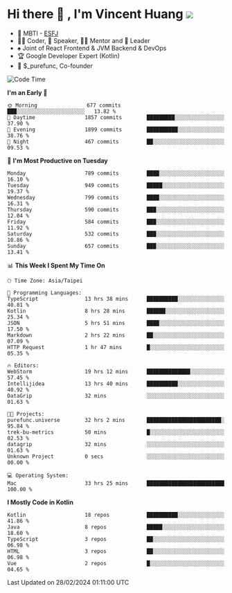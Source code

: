 # Hi there 👋 , I'm Vincent Huang ![](https://komarev.com/ghpvc/?username=Jian-Min-Huang)
- 👀 MBTI - [ESFJ](https://www.16personalities.com/esfj-personality)
- 👨‍💻 Coder, 🎤 Speaker, 👨‍🏫 Mentor and 🚀 Leader
- ♠️ Joint of React Frontend & JVM Backend & DevOps
- 🏆 Google Developer Expert (Kotlin)
- 💼 $_purefunc, Co-founder

<!--START_SECTION:waka-->
![Code Time](http://img.shields.io/badge/Code%20Time-3%2C435%20hrs%206%20mins-blue)

**I'm an Early 🐤** 

```text
🌞 Morning                677 commits         ███░░░░░░░░░░░░░░░░░░░░░░   13.82 % 
🌆 Daytime                1857 commits        █████████░░░░░░░░░░░░░░░░   37.90 % 
🌃 Evening                1899 commits        ██████████░░░░░░░░░░░░░░░   38.76 % 
🌙 Night                  467 commits         ██░░░░░░░░░░░░░░░░░░░░░░░   09.53 % 
```
📅 **I'm Most Productive on Tuesday** 

```text
Monday                   789 commits         ████░░░░░░░░░░░░░░░░░░░░░   16.10 % 
Tuesday                  949 commits         █████░░░░░░░░░░░░░░░░░░░░   19.37 % 
Wednesday                799 commits         ████░░░░░░░░░░░░░░░░░░░░░   16.31 % 
Thursday                 590 commits         ███░░░░░░░░░░░░░░░░░░░░░░   12.04 % 
Friday                   584 commits         ███░░░░░░░░░░░░░░░░░░░░░░   11.92 % 
Saturday                 532 commits         ███░░░░░░░░░░░░░░░░░░░░░░   10.86 % 
Sunday                   657 commits         ███░░░░░░░░░░░░░░░░░░░░░░   13.41 % 
```


📊 **This Week I Spent My Time On** 

```text
🕑︎ Time Zone: Asia/Taipei

💬 Programming Languages: 
TypeScript               13 hrs 38 mins      ██████████░░░░░░░░░░░░░░░   40.81 % 
Kotlin                   8 hrs 28 mins       ██████░░░░░░░░░░░░░░░░░░░   25.34 % 
JSON                     5 hrs 51 mins       ████░░░░░░░░░░░░░░░░░░░░░   17.50 % 
Markdown                 2 hrs 22 mins       ██░░░░░░░░░░░░░░░░░░░░░░░   07.09 % 
HTTP Request             1 hr 47 mins        █░░░░░░░░░░░░░░░░░░░░░░░░   05.35 % 

🔥 Editors: 
WebStorm                 19 hrs 12 mins      ██████████████░░░░░░░░░░░   57.45 % 
Intellijidea             13 hrs 40 mins      ██████████░░░░░░░░░░░░░░░   40.92 % 
DataGrip                 32 mins             ░░░░░░░░░░░░░░░░░░░░░░░░░   01.63 % 

🐱‍💻 Projects: 
purefunc.universe        32 hrs 2 mins       ████████████████████████░   95.84 % 
trek-bu-metrics          50 mins             █░░░░░░░░░░░░░░░░░░░░░░░░   02.53 % 
datagrip                 32 mins             ░░░░░░░░░░░░░░░░░░░░░░░░░   01.63 % 
Unknown Project          0 secs              ░░░░░░░░░░░░░░░░░░░░░░░░░   00.00 % 

💻 Operating System: 
Mac                      33 hrs 25 mins      █████████████████████████   100.00 % 
```

**I Mostly Code in Kotlin** 

```text
Kotlin                   18 repos            ██████████░░░░░░░░░░░░░░░   41.86 % 
Java                     8 repos             █████░░░░░░░░░░░░░░░░░░░░   18.60 % 
TypeScript               3 repos             ██░░░░░░░░░░░░░░░░░░░░░░░   06.98 % 
HTML                     3 repos             ██░░░░░░░░░░░░░░░░░░░░░░░   06.98 % 
Vue                      2 repos             █░░░░░░░░░░░░░░░░░░░░░░░░   04.65 % 
```




 Last Updated on 28/02/2024 01:11:00 UTC
<!--END_SECTION:waka-->
